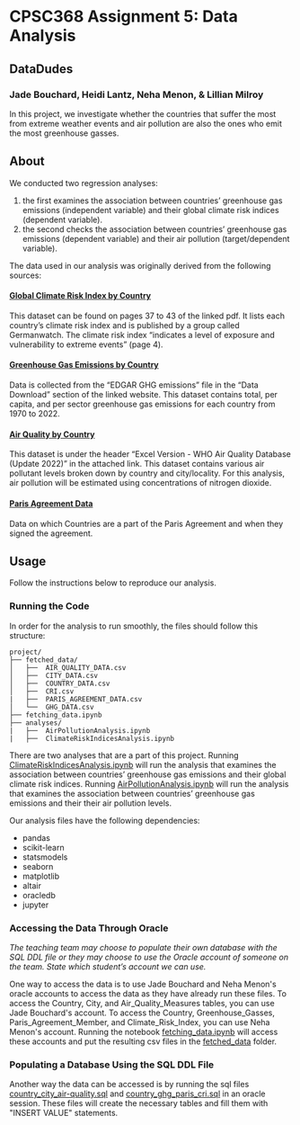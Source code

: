 # CPSC368 Assignment 5: Data Analysis
## DataDudes
### Jade Bouchard, Heidi Lantz, Neha Menon, & Lillian Milroy 

In this project, we investigate whether the countries that suffer the most from extreme 
weather events and air pollution are also the ones who emit the most greenhouse gasses.

## About

We conducted two regression analyses: 
1. the first examines the association between countries’ greenhouse gas emissions
   (independent variable) and their global climate risk indices (dependent variable).
3. the second checks the association between countries’ greenhouse gas emissions
   (dependent variable) and their air pollution (target/dependent variable).

The data used in our analysis was originally derived from the following sources:

#### [Global Climate Risk Index by Country](https://www.germanwatch.org/sites/default/files/20-2-01e%20Global%20Climate%20Risk%20Index%202020_14.pdf)

This dataset can be found on pages 37 to 43 of the linked pdf. It lists each country’s climate 
risk index and is published by a group called Germanwatch. The climate risk index “indicates 
a level of exposure and vulnerability to extreme events” (page 4). 

#### [Greenhouse Gas Emissions by Country](https://edgar.jrc.ec.europa.eu/report_2023#data_download)

Data is collected from the “EDGAR GHG emissions” file in the “Data Download” section of the 
linked website. This dataset contains total, per capita, and per sector greenhouse gas emissions 
for each country from 1970 to 2022. 

#### [Air Quality by Country](https://www.who.int/data/gho/data/themes/air-pollution/who-air-quality-database/2022)

This dataset is under the header “Excel Version - WHO Air Quality Database (Update 2022)” in the 
attached link. This dataset contains various air pollutant levels broken down by country and 
city/locality. For this analysis, air pollution will be estimated using concentrations of nitrogen dioxide. 

#### [Paris Agreement Data](https://treaties.un.org/pages/ViewDetails.aspx?src=TREATY&mtdsg_no=XXVII-7-d&chapter=27&clang=_en)

Data on which Countries are a part of the Paris Agreement and when they signed the agreement.

## Usage
Follow the instructions below to reproduce our analysis.

### Running the Code
In order for the analysis to run smoothly, the files should follow this structure:

```
project/          
├── fetched_data/                     
│   ├──  AIR_QUALITY_DATA.csv
│   ├──  CITY_DATA.csv
│   ├──  COUNTRY_DATA.csv
│   ├──  CRI.csv
|   ├──  PARIS_AGREEMENT_DATA.csv
│   └──  GHG_DATA.csv
├── fetching_data.ipynb
├── analyses/
|   ├──  AirPollutionAnalysis.ipynb
|   ├──  ClimateRiskIndicesAnalysis.ipynb
```

There are two analyses that are a part of this project. Running [ClimateRiskIndicesAnalysis.ipynb](ClimateRiskIndicesAnalysis.ipynb) will run the analysis that examines the association between countries’ greenhouse gas emissions and their global climate risk indices. Running [AirPollutionAnalysis.ipynb](AirPollutionAnalysis.ipynb) will run the analysis that examines the association between countries’ greenhouse gas emissions and their their air pollution levels.

Our analysis files have the following dependencies:
- pandas
- scikit-learn
- statsmodels
- seaborn
- matplotlib
- altair
- oracledb
- jupyter

### Accessing the Data Through Oracle
*The teaching team may choose to populate their own database with the SQL DDL file or they may 
choose to use the Oracle account of someone on the team. State which student’s account we can use.*

One way to access the data is to use Jade Bouchard and Neha Menon's oracle accounts to access the data as they have already run these files. To access the Country, City, and Air_Quality_Measures tables, you can use Jade Bouchard's account. To access the Country, Greenhouse_Gasses, Paris_Agreement_Member, and Climate_Risk_Index, you can use Neha Menon's account. Running the notebook [fetching_data.ipynb](fetching_data.ipynb) will access these accounts and put the resulting csv files in the [fetched_data](fetched_data) folder.

### Populating a Database Using the SQL DDL File

Another way the data can be accessed is by running the sql files [country_city_air-quality.sql](country_city_air-quality.sql) and [country_ghg_paris_cri.sql](country_ghg_paris_cri.sql) in an oracle session. These files will create the necessary tables and fill them with "INSERT VALUE" statements.
